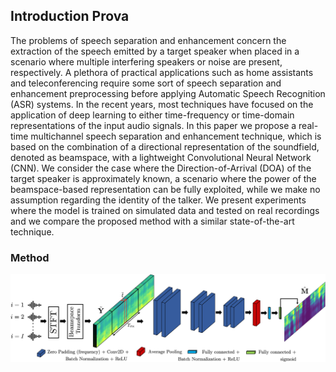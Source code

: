 ## Introduction Prova

The problems of speech separation and enhancement concern the extraction of the speech emitted by a target speaker when placed in a scenario where multiple interfering speakers or noise are present, respectively. A plethora of practical applications such as home assistants and teleconferencing require some sort of speech separation and enhancement preprocessing before applying Automatic Speech Recognition (ASR) systems. In the recent years, most techniques have focused on the application of deep learning to either time-frequency or time-domain representations of the input audio signals. In this paper we propose a real-time multichannel speech separation and enhancement technique, which is based on the combination of a directional representation of the soundfield, denoted as beamspace, with a lightweight Convolutional Neural Network (CNN). We consider the case where the Direction-of-Arrival (DOA) of the target speaker is approximately known, a scenario where the power of the beamspace-based representation can be fully exploited, while we make no assumption regarding the identity of the talker. We present experiments where the model is trained on simulated data and tested on real recordings and we compare the proposed method with a similar state-of-the-art technique.


### Method
![Image](figures/pipeline.png)
